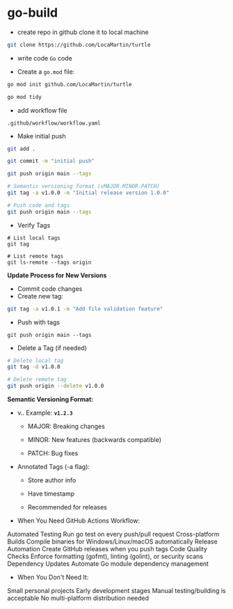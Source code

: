 # go-build

- create repo in github clone it to local machine
```bash
git clone https://github.com/LocaMartin/turtle
```
- write code `Go` code

- Create a `go.mod` file:
```bash
go mod init github.com/LocaMartin/turtle
```

```bash
go mod tidy
```
- add workflow file
  
```
.github/workflow/workflow.yaml
```
- Make initial push
```bash
git add .
```

```bash
git commit -m "initial push"
```

```bash
git push origin main --tags
```

```bash
# Semantic versioning format (vMAJOR.MINOR.PATCH)
git tag -a v1.0.0 -m "Initial release version 1.0.0"
```

```bash
# Push code and tags
git push origin main --tags
```
- Verify Tags
```
# List local tags
git tag

# List remote tags
git ls-remote --tags origin
```

**Update Process for New Versions**
- Commit code changes
- Create new tag:
```bash
git tag -a v1.0.1 -m "Add file validation feature"
```
- Push with tags
```
git push origin main --tags
```
- Delete a Tag (if needed)
```bash
# Delete local tag
git tag -d v1.0.0

# Delete remote tag
git push origin --delete v1.0.0
```

**Semantic Versioning Format:**

- v<MAJOR>.<MINOR>.<PATCH>
Example: **`v1.2.3`**

    - MAJOR: Breaking changes

    - MINOR: New features (backwards compatible)

    - PATCH: Bug fixes

- Annotated Tags (-a flag):

  -  Store author info

  -  Have timestamp

  -  Recommended for releases

- When You Need GitHub Actions Workflow:

Automated Testing
Run go test on every push/pull request
Cross-platform Builds
Compile binaries for Windows/Linux/macOS automatically
Release Automation
Create GitHub releases when you push tags
Code Quality Checks
Enforce formatting (gofmt), linting (golint), or security scans
Dependency Updates
Automate Go module dependency management

- When You Don't Need It:

Small personal projects
Early development stages
Manual testing/building is acceptable
No multi-platform distribution needed
